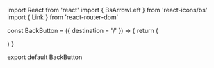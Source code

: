 import React from 'react'
import { BsArrowLeft } from 'react-icons/bs'
import { Link } from 'react-router-dom'


const BackButton = ({ destination = '/' }) => {
  return (
    <div className='flex'>
        <Link
        to={destination}
        className='bg-sky-800 text-white px-4 py-1 rounded-lg w-fit'
        >
         <BsArrowLeft className='text-2xl' />
        </Link>
    </div>
  )
}

export default BackButton
